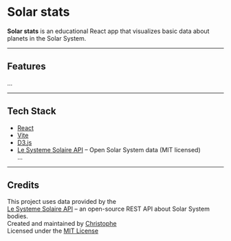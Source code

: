 # Solar stats

**Solar stats** is an educational React app that visualizes basic data about planets in the Solar System.  

---

## Features

...

---

##  Tech Stack

- [React](https://reactjs.org/)
- [Vite](https://vitejs.dev/)
- [D3.js](https://d3js.org/)
- [Le Systeme Solaire API](https://api.le-systeme-solaire.net/) – Open Solar System data (MIT licensed)  
...

---

## Credits  

This project uses data provided by the  
[Le Systeme Solaire API](https://api.le-systeme-solaire.net/) – an open-source REST API about Solar System bodies.  
Created and maintained by [Christophe](https://github.com/khrys63)  
Licensed under the [MIT License](https://github.com/systeme-solaire/api-rest/blob/master/LICENSE)  
